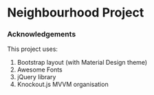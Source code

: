 # Neighbourhood Project


### Acknowledgements
This project uses:
1. Bootstrap layout (with Material Design theme)
2. Awesome Fonts
3. jQuery library
4. Knockout.js MVVM organisation
